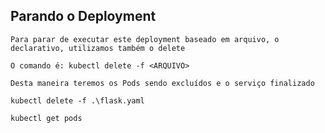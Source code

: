 ## Parando o Deployment

```
Para parar de executar este deployment baseado em arquivo, o declarativo, utilizamos também o delete
```

```
O comando é: kubectl delete -f <ARQUIVO>
```

```
Desta maneira teremos os Pods sendo excluídos e o serviço finalizado
```

```
kubectl delete -f .\flask.yaml

kubectl get pods
```
